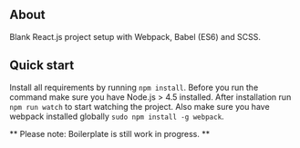 ## About

Blank React.js project setup with Webpack, Babel (ES6) and SCSS.

## Quick start

Install all requirements by running `npm install`. Before you run the command make sure you have Node.js > 4.5 installed.
After installation run `npm run watch` to start watching the project. Also make sure you have webpack installed globally `sudo npm install -g webpack`.

** Please note: Boilerplate is still work in progress. **